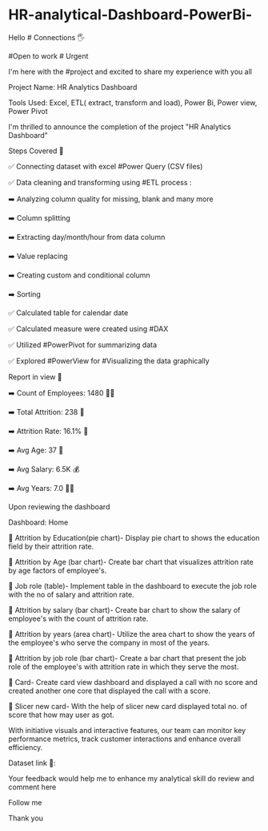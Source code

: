 # HR-analytical-Dashboard-PowerBi-
Hello # Connections 🖐

#Open to work # Urgent



I'm here with the #project and excited to share my experience with you all



Project Name: HR Analytics Dashboard

Tools Used: Excel, ETL( extract, transform and load), Power Bi, Power view, Power Pivot



I'm thrilled to announce the completion of the project "HR Analytics Dashboard"



Steps Covered 🎯

✅ Connecting dataset with excel #Power Query (CSV files)

✅ Data cleaning and transforming using #ETL process :

➡️ Analyzing column quality for missing, blank and many more

➡️ Column splitting

➡️ Extracting day/month/hour from data column

➡️ Value replacing

➡️ Creating custom and conditional column

➡️ Sorting

✅ Calculated table for calendar date

✅ Calculated measure were created using #DAX

✅ Utilized #PowerPivot for summarizing data

✅ Explored #PowerView for #Visualizing the data graphically



Report in view 👀

➡️ Count of Employees: 1480 🧑‍💻 

➡️ Total Attrition: 238 📶 

➡️ Attrition Rate: 16.1% 📳 

➡️ Avg Age: 37 🔎 

➡️ Avg Salary: 6.5K 💰 

➡️ Avg Years: 7.0 🧑‍💻 

Upon reviewing the dashboard



Dashboard: Home

🎯 Attrition by Education(pie chart)- Display pie chart to shows the education field by their attrition rate.

🎯 Attrition by Age (bar chart)- Create bar chart that visualizes attrition rate by age factors of employee's.

🎯 Job role (table)- Implement table in the dashboard to execute the job role with the no of salary and attrition rate.

🎯 Attrition by salary (bar chart)- Create bar chart to show the salary of employee's with the count of attrition rate.

🎯 Attrition by years (area chart)- Utilize the area chart to show the years of the employee's who serve the company in most of the years.

🎯 Attrition by job role (bar chart)- Create a bar chart that present the job role of the employee's with attrition rate in which they serve the most.

🎯 Card- Create card view dashboard and displayed a call with no score and created another one core that displayed the call with a score.

🎯 Slicer new card- With the help of slicer new card displayed total no. of score that how may user as got.



With initiative visuals and interactive features, our team can monitor key performance metrics, track customer interactions and enhance overall efficiency.



Dataset link 🎯:



Your feedback would help me to enhance my analytical skill do review and comment here 

Follow me 

Thank you
